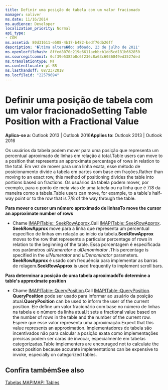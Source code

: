 ```yaml
---
title: Definir uma posição de tabela com um valor fracionado
manager: soliver
ms.date: 11/16/2014
ms.audience: Developer
localization_priority: Normal
api_type:
- COM
ms.assetid: 80d31611-e508-4b17-b482-bedf76db26ff
description: '�ltima altera��o: s�bado, 23 de julho de 2011'
ms.openlocfilehash: 8ffed8070c219e6611aebbcb1dd5cd181b662850
ms.sourcegitcommit: 0cf39e5382b8c6f236c8a63c6036849ed3527ded
ms.translationtype: MT
ms.contentlocale: pt-BR
ms.lasthandoff: 08/23/2018
ms.locfileid: "22579694"
---
```

# <a name="setting-table-position-with-a-fractional-value"></a><span data-ttu-id="2ecd6-103">Definir uma posição de tabela com um valor fracionado</span><span class="sxs-lookup"><span data-stu-id="2ecd6-103">Setting Table Position with a Fractional Value</span></span>

  
  
<span data-ttu-id="2ecd6-104">**Aplica-se a**: Outlook 2013 | Outlook 2016</span><span class="sxs-lookup"><span data-stu-id="2ecd6-104">**Applies to**: Outlook 2013 | Outlook 2016</span></span> 
  
<span data-ttu-id="2ecd6-105">Os usuários da tabela podem mover para uma posição que representa um percentual aproximado de linhas em relação à total.</span><span class="sxs-lookup"><span data-stu-id="2ecd6-105">Table users can move to a position that represents an approximate percentage of rows in relation to the total.</span></span> <span data-ttu-id="2ecd6-106">Em vez de mover para uma linha exata, esse método de posicionamento divide a tabela em partes com base em frações.</span><span class="sxs-lookup"><span data-stu-id="2ecd6-106">Rather than moving to an exact row, this method of positioning divides the table into portions based on fractions.</span></span> <span data-ttu-id="2ecd6-107">Os usuários da tabela podem mover, por exemplo, para o ponto de meia vias de uma tabela ou na linha que é 7/8 da maneira como a tabela.</span><span class="sxs-lookup"><span data-stu-id="2ecd6-107">Table users can move, for example, to a table's half-way point or to the row that is 7/8 of the way through the table.</span></span> 
  
 <span data-ttu-id="2ecd6-108">**Para mover o cursor um número aproximado de linhas**</span><span class="sxs-lookup"><span data-stu-id="2ecd6-108">**To move the cursor an approximate number of rows**</span></span>
  
- <span data-ttu-id="2ecd6-109">Chame [IMAPITable:: SeekRowApprox](imapitable-seekrowapprox.md).</span><span class="sxs-lookup"><span data-stu-id="2ecd6-109">Call [IMAPITable::SeekRowApprox](imapitable-seekrowapprox.md).</span></span> <span data-ttu-id="2ecd6-110">**SeekRowApprox** move para a linha que representa um percentual específico de linhas em relação ao início da tabela.</span><span class="sxs-lookup"><span data-stu-id="2ecd6-110">**SeekRowApprox** moves to the row that represents a particular percentage of rows in relation to the beginning of the table.</span></span> <span data-ttu-id="2ecd6-111">Essa porcentagem é especificada nos parâmetros _ulNumerator_ e _ulDenominator_ .</span><span class="sxs-lookup"><span data-stu-id="2ecd6-111">This percentage is specified in the  _ulNumerator_ and  _ulDenominator_ parameters.</span></span> <span data-ttu-id="2ecd6-112">**SeekRowApprox** é usado com frequência para implementar as barras de rolagem.</span><span class="sxs-lookup"><span data-stu-id="2ecd6-112">**SeekRowApprox** is used frequently to implement scroll bars.</span></span> 
    
 <span data-ttu-id="2ecd6-113">**Para determinar a posição de uma tabela aproximado**</span><span class="sxs-lookup"><span data-stu-id="2ecd6-113">**To determine a table's approximate position**</span></span>
  
- <span data-ttu-id="2ecd6-114">Chame [IMAPITable::QueryPosition](imapitable-queryposition.md).</span><span class="sxs-lookup"><span data-stu-id="2ecd6-114">Call [IMAPITable::QueryPosition](imapitable-queryposition.md).</span></span> <span data-ttu-id="2ecd6-115">**QueryPosition** pode ser usado para informar ao usuário da posição atual.</span><span class="sxs-lookup"><span data-stu-id="2ecd6-115">**QueryPosition** can be used to inform the user of the current position.</span></span> <span data-ttu-id="2ecd6-116">Ele define um valor fracionário com base no número de linhas na tabela e o número da linha atual.</span><span class="sxs-lookup"><span data-stu-id="2ecd6-116">It sets a fractional value based on the number of rows in the table and the number of the current row.</span></span> <span data-ttu-id="2ecd6-117">Espere que esse valor representa uma aproximação.</span><span class="sxs-lookup"><span data-stu-id="2ecd6-117">Expect that this value represents an approximation.</span></span> <span data-ttu-id="2ecd6-118">Implementadores de tabela são incentivados não para calcular a posição exata como implementações precisas podem ser caras de invocar, especialmente em tabelas categorizadas.</span><span class="sxs-lookup"><span data-stu-id="2ecd6-118">Table implementers are encouraged not to calculate the exact position because accurate implementations can be expensive to invoke, especially on categorized tables.</span></span> 
    
## <a name="see-also"></a><span data-ttu-id="2ecd6-119">Confira também</span><span class="sxs-lookup"><span data-stu-id="2ecd6-119">See also</span></span>



[<span data-ttu-id="2ecd6-120">Tabelas MAPI</span><span class="sxs-lookup"><span data-stu-id="2ecd6-120">MAPI Tables</span></span>](mapi-tables.md)

